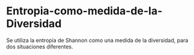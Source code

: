 # Entropia-como-medida-de-la-Diversidad
Se utiliza la entropía de Shannon como una medida de la diversidad, para dos situaciones diferentes. 
